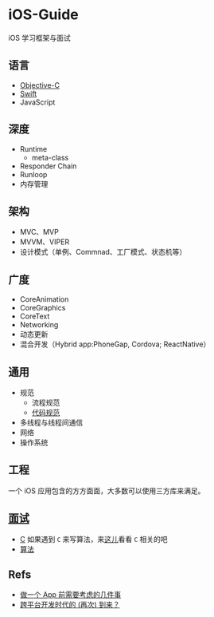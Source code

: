 # iOS-Guide
iOS 学习框架与面试

## 语言
-   [Objective-C](/Objective-C)
-   [Swift](/Swift)
-   JavaScript

## 深度
-   Runtime
    +   meta-class
-   Responder Chain
-   Runloop
-   内存管理

## 架构
-   MVC、MVP
-   MVVM、VIPER
-   设计模式（单例、Commnad、工厂模式、状态机等）

## 广度
-   CoreAnimation
-   CoreGraphics
-   CoreText
-   Networking
-   动态更新
-   混合开发（Hybrid app:PhoneGap, Cordova; ReactNative）

## 通用
-   规范
    +   流程规范
    +   [代码规范](Styles/CodingStyle)
-   多线程与线程间通信
-   网络
-   操作系统

## 工程
一个 iOS 应用包含的方方面面，大多数可以使用三方库来满足。

## [面试](Interview/Overview.md)
-   [C](https://github.com/shjborage/C) 如果遇到 `C` 来写算法，来[这儿](https://github.com/shjborage/C)看看 `C` 相关的吧
-   [算法](Interview/Algorithm.md)


## Refs
-   [做一个 App 前需要考虑的几件事](https://mp.weixin.qq.com/s?__biz=MzAxMzE2Mjc2Ng==&mid=2652156015&idx=2&sn=d55bfe231d2b909707b1ca5ad36cc742&chksm=8046d00eb73159189a2933ac9409e03e4a824f45375357b54e7a2d4ff75769fd6e748859f695&scene=0&key=b616414e1e7508d0bf1f8f07bf47d7b68c1fcfec317acbcd06a73dce91736d7b9ccb99b0118f9e1e48ddaa2fa39c562c2ffd6be4842fc02af4100b07ba733fab410a5cf3172241bc31dd6cd53b700af9&ascene=0&uin=NTI5NTcyNzM1&devicetype=iMac+MacBookPro11%2C1+OSX+OSX+10.12.3&version=12020110&nettype=WIFI&fontScale=100&pass_ticket=gsS6p72H9%2B%2FyxYl329bTxlAaDUU72aH1Jsk833o6UuAi6iQu6cn2d0OyY0t6xxep)
-   [跨平台开发时代的 (再次) 到来？](https://onevcat.com/2015/03/cross-platform/)
